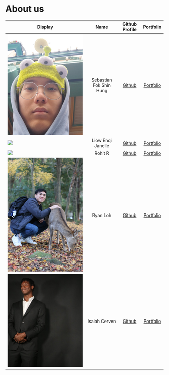 # About us

| Display                        |          Name           |              Github Profile               |                     Portfolio                     |
|--------------------------------|:-----------------------:|:-----------------------------------------:|:-------------------------------------------------:|
| ![](photos/disney_selfie.png)  | Sebastian Fok Shin Hung |  [Github](https://github.com/SebasFok/)   |         [Portfolio](team/sebastianfok.md)         |
| ![](photos/j.png)              |    Liow Enqi Janelle    | [Github](https://github.com/janelleenqi/) |       [Portfolio](team/liowenqijanelle.md)        |
| ![](photos/rohit_pic.png)      |         Rohit R         |  [Github](https://github.com/rohitcube)   |           [Portfolio](team/johndoe.md)            |
| ![](photos/ryanPic.JPG)        |        Ryan Loh         |  [Github](https://github.com/ryanlohyr)   | [Portfolio](https://ryanlohyr.github.io/ryanloh/) |
| ![](photos/isaiah_profile.png) |      Isaiah Cerven      |  [Github](https://github.com/CerIsaiah/)  |            [Portfolio](team/isaiah.md)            |
